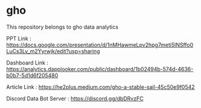 # gho
This repository belongs to gho data analytics 


PPT Link : https://docs.google.com/presentation/d/1nMHawmeLpv2hpg7meti5lNSffo0LuCs3Lv_m2Yyrwjk/edit?usp=sharing

Dashboard Link : https://analytics.dapplooker.com/public/dashboard/1b02494b-574d-4636-b0b7-5d1d6f205480

Article Link : https://he2plus.medium.com/gho-a-stable-sail-45c50e9f0542

Discord Data Bot Server : https://discord.gg/dbDRvzFC
